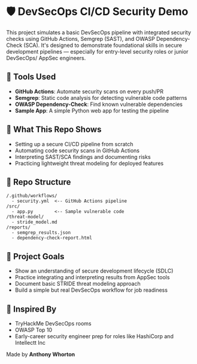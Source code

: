 # 🛡️ DevSecOps CI/CD Security Demo

This project simulates a basic DevSecOps pipeline with integrated security checks using GitHub Actions, Semgrep (SAST), and OWASP Dependency-Check (SCA). It's designed to demonstrate foundational skills in secure development pipelines — especially for entry-level security roles or junior DevSecOps/ AppSec engineers.

## 🧩 Tools Used
- **GitHub Actions**: Automate security scans on every push/PR
- **Semgrep**: Static code analysis for detecting vulnerable code patterns
- **OWASP Dependency-Check**: Find known vulnerable dependencies
- **Sample App**: A simple Python web app for testing the pipeline

## 🚀 What This Repo Shows
- Setting up a secure CI/CD pipeline from scratch
- Automating code security scans in GitHub Actions
- Interpreting SAST/SCA findings and documenting risks
- Practicing lightweight threat modeling for deployed features

## 📁 Repo Structure
```
/.github/workflows/
  - security.yml  <-- GitHub Actions pipeline
/src/
  - app.py        <-- Sample vulnerable code
/threat-model/
  - stride_model.md
/reports/
  - semgrep_results.json
  - dependency-check-report.html
```

## 🧠 Project Goals
- Show an understanding of secure development lifecycle (SDLC)
- Practice integrating and interpreting results from AppSec tools
- Document basic STRIDE threat modeling approach
- Build a simple but real DevSecOps workflow for job readiness

## 🙌 Inspired By
- TryHackMe DevSecOps rooms
- OWASP Top 10
- Early-career security engineer prep for roles like HashiCorp and Intellectt Inc

Made by **Anthony Whorton**
